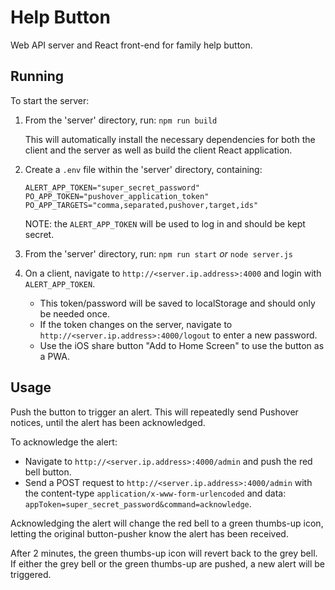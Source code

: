 # Help Button

Web API server and React front-end for family help button.


## Running

To start the server:

1. From the 'server' directory, run:
    `npm run build`

    This will automatically install the necessary dependencies for both the client and the server as well
    as build the client React application.

2. Create a `.env` file within the 'server' directory, containing:
    ```
    ALERT_APP_TOKEN="super_secret_password"
    PO_APP_TOKEN="pushover_application_token"
    PO_APP_TARGETS="comma,separated,pushover,target,ids"
    ```

    NOTE: the `ALERT_APP_TOKEN` will be used to log in and should be kept secret.

3. From the 'server' directory, run:
    `npm run start` *or* `node server.js`

4. On a client, navigate to `http://<server.ip.address>:4000` and login with `ALERT_APP_TOKEN`.
    - This token/password will be saved to localStorage and should only be needed once.
    - If the token changes on the server, navigate to `http://<server.ip.address>:4000/logout` to enter a new password.
    - Use the iOS share button "Add to Home Screen" to use the button as a PWA.

## Usage

Push the button to trigger an alert. This will repeatedly send Pushover notices, until the alert has been acknowledged.

To acknowledge the alert:
- Navigate to `http://<server.ip.address>:4000/admin` and push the red bell button.
- Send a POST request to `http://<server.ip.address>:4000/admin` with the content-type `application/x-www-form-urlencoded`
  and data: `appToken=super_secret_password&command=acknowledge`.

Acknowledging the alert will change the red bell to a green thumbs-up icon, letting the original button-pusher know the
alert has been received.

After 2 minutes, the green thumbs-up icon will revert back to the grey bell. If either the grey bell or the green thumbs-up
are pushed, a new alert will be triggered.
